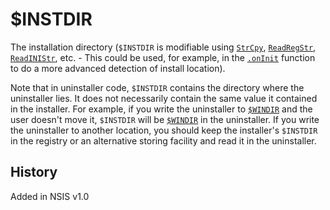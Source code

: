 # $INSTDIR

The installation directory (`$INSTDIR` is modifiable using [`StrCpy`][1], [`ReadRegStr`][2], [`ReadINIStr`][3], etc. - This could be used, for example, in the [`.onInit`][4] function to do a more advanced detection of install location).

Note that in uninstaller code, `$INSTDIR` contains the directory where the uninstaller lies. It does not necessarily contain the same value it contained in the installer. For example, if you write the uninstaller to [`$WINDIR`][5] and the user doesn't move it, `$INSTDIR` will be [`$WINDIR`][5] in the uninstaller. If you write the uninstaller to another location, you should keep the installer's `$INSTDIR` in the registry or an alternative storing facility and read it in the uninstaller.

## History

Added in NSIS v1.0

[1]: ../Reference/StrCpy.md
[2]: ../Reference/ReadRegStr.md
[3]: ../Reference/ReadINIStr.md
[4]: ../Callbacks/onInit.md
[5]: WINDIR.md